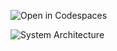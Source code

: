 ![Open in Codespaces](https://classroom.github.com/assets/open-in-codespaces-abfff4d4e15f9e1bd8274d9a39a0befe03a0632bb0f153d0ec72ff541cedbe34.svg)


![System Architecture](https://github.com/UoN-CS/uon-dsda-22-y2-group-project-team-1/blob/main/assets/system_architecture.png?raw=true)
